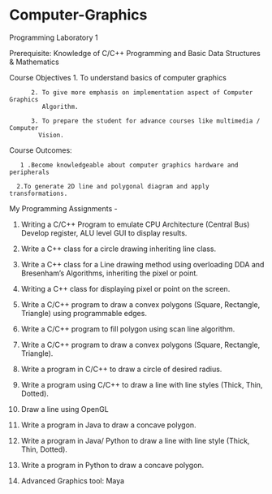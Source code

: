 # Computer-Graphics
Programming Laboratory 1

Prerequisite: Knowledge of C/C++ Programming and Basic Data Structures & Mathematics


 Course Objectives  1. To understand basics of computer graphics 
         
          2. To give more emphasis on implementation aspect of Computer Graphics   
             Algorithm. 
         
          3. To prepare the student for advance courses like multimedia / Computer  
            Vision.   



Course Outcomes:

       1 .Become knowledgeable about computer graphics hardware and peripherals 
       
      2.To generate 2D line and polygonal diagram and apply transformations.


My Programming Assignments - 

1. Writing a C/C++ Program to emulate CPU Architecture (Central Bus) Develop register, ALU level GUI to display results.

2. Write a C++ class for a circle drawing inheriting line class.

3. Write a C++ class for a Line drawing method using overloading DDA and Bresenham’s Algorithms, inheriting the pixel or point.

4. Writing a C++ class for displaying pixel or point on the screen.

5. Write a C/C++ program to draw a convex polygons (Square, Rectangle, Triangle) using programmable edges.

6. Write a C/C++ program to fill polygon using scan line algorithm.

7. Write a C/C++ program to draw a convex polygons (Square, Rectangle, Triangle).

8. Write a program in C/C++ to draw a circle of desired radius.

9. Write a program using C/C++ to draw a line with line styles (Thick, Thin, Dotted).

10. Draw a line using OpenGL

11. Write a program in Java to draw a concave polygon.

12. Write a program in Java/ Python to draw a line with line style (Thick, Thin, Dotted).

13. Write a program in Python to draw a concave polygon.

14. Advanced Graphics tool: Maya
